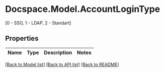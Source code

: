 # Docspace.Model.AccountLoginType
[0 - SSO, 1 - LDAP, 2 - Standart]

## Properties

Name | Type | Description | Notes
------------ | ------------- | ------------- | -------------

[[Back to Model list]](../README.md#documentation-for-models) [[Back to API list]](../README.md#documentation-for-api-endpoints) [[Back to README]](../README.md)

